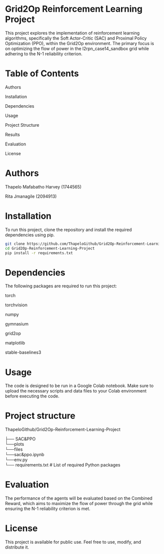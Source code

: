 # Grid2Op Reinforcement Learning Project

This project explores the implementation of reinforcement learning algorithms, specifically the Soft Actor-Critic (SAC) and Proximal Policy Optimization (PPO), within the Grid2Op environment. The primary focus is on optimizing the flow of power in the l2rpn_case14_sandbox grid while adhering to the N-1 reliability criterion.

# Table of Contents

Authors

Installation

Dependencies

Usage

Project Structure

Results

Evaluation

License

# Authors
Thapelo Mafabatho Harvey (1744565)

Rita Jmanagile (2094913)

# Installation
To run this project, clone the repository and install the required dependencies using pip.

```bash
git clone https://github.com/ThapeloGithub/Grid2Op-Reinforcement-Learning-Project
cd Grid2Op-Reinforcement-Learning-Project
pip install -r requirements.txt
```

# Dependencies
The following packages are required to run this project:

torch

torchvision

numpy

gymnasium

grid2op

matplotlib

stable-baselines3
# Usage 
The code is designed to be run in a Google Colab notebook. Make sure to upload the necessary scripts and data files to your Colab environment before executing the code.
# Project structure
ThapeloGithub/Grid2Op-Reinforcement-Learning-Project

├── SAC&PPO\
   └──plots\
   └──files\
      └──sac&ppo.ipynb\
      └──env.py\
└── requirements.txt       # List of required Python packages

# Evaluation
The performance of the agents will be evaluated based on the Combined Reward, which aims to maximize the flow of power through the grid while ensuring the N-1 reliability criterion is met.
# License
This project is available for public use. Feel free to use, modify, and distribute it.
